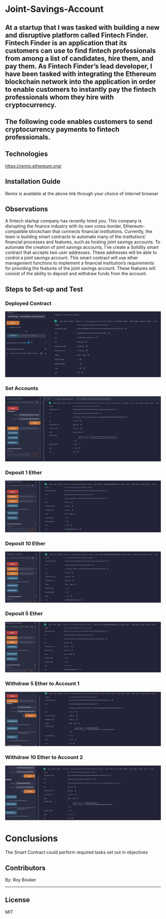 # Joint-Savings-Account

## At a startup that I was tasked with building a new and disruptive platform called Fintech Finder. Fintech Finder is an application that its customers can use to find fintech professionals from among a list of candidates, hire them, and pay them. As Fintech Finder’s lead developer, I have been tasked with integrating the Ethereum blockchain network into the application in order to enable customers to instantly pay the fintech professionals whom they hire with cryptocurrency.
The following code enables customers to send cryptocurrency payments to fintech professionals. 
--------

## Technologies

https://remix.ethereum.org/

## Installation Guide

Remix is available at the above link through your choice of internet browser

## Observations
A fintech startup company has recently hired you. This company is disrupting the finance industry with its own cross-border, Ethereum-compatible blockchain that connects financial institutions. Currently, the team is building smart contracts to automate many of the institutions’ financial processes and features, such as hosting joint savings accounts.
To automate the creation of joint savings accounts, I've create a Solidity smart contract that accepts two user addresses. These addresses will be able to control a joint savings account. This smart contract will use ether management functions to implement a financial institution’s requirements for providing the features of the joint savings account. These features will consist of the ability to deposit and withdraw funds from the account.

## Steps to Set-up and Test

### Deployed Contract

![Deployed_Contract](Execution_Results/Deployed_Contract.png)


### Set Accounts

![Set_Accounts](Execution_Results/Set_Accounts.png)


### Deposit 1 Ether

![deposit_1_ether ](Execution_Results/deposit_1_ether.png)


### Deposit 10 Ether

![deposit_10_ether](Execution_Results/deposit_10_ether.png)


### Deposit 5 Ether

![deposit_5_ether](Execution_Results/deposit_5_ether.png)


### Withdraw 5 Ether to Account 1

![withdraw_5eth_to_account1 ](Execution_Results/withdraw_5eth_to_account1.png)


### Withdraw 10 Ether to Account 2

![withdraw_10eth_to_account2](Execution_Results/withdraw_10eth_to_account2.png)



# Conclusions
The Smart Contract could perform required tasks set out in objectives

## Contributors

By: Roy Booker

---

## License

MIT
